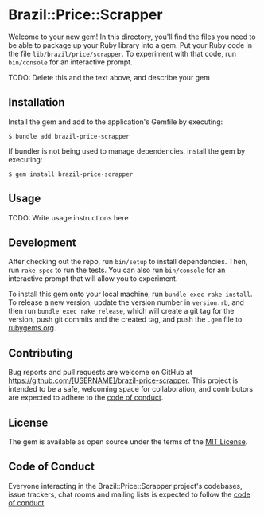# Brazil::Price::Scrapper

Welcome to your new gem! In this directory, you'll find the files you need to be able to package up your Ruby library into a gem. Put your Ruby code in the file `lib/brazil/price/scrapper`. To experiment with that code, run `bin/console` for an interactive prompt.

TODO: Delete this and the text above, and describe your gem

## Installation

Install the gem and add to the application's Gemfile by executing:

    $ bundle add brazil-price-scrapper

If bundler is not being used to manage dependencies, install the gem by executing:

    $ gem install brazil-price-scrapper

## Usage

TODO: Write usage instructions here

## Development

After checking out the repo, run `bin/setup` to install dependencies. Then, run `rake spec` to run the tests. You can also run `bin/console` for an interactive prompt that will allow you to experiment.

To install this gem onto your local machine, run `bundle exec rake install`. To release a new version, update the version number in `version.rb`, and then run `bundle exec rake release`, which will create a git tag for the version, push git commits and the created tag, and push the `.gem` file to [rubygems.org](https://rubygems.org).

## Contributing

Bug reports and pull requests are welcome on GitHub at https://github.com/[USERNAME]/brazil-price-scrapper. This project is intended to be a safe, welcoming space for collaboration, and contributors are expected to adhere to the [code of conduct](https://github.com/[USERNAME]/brazil-price-scrapper/blob/master/CODE_OF_CONDUCT.md).

## License

The gem is available as open source under the terms of the [MIT License](https://opensource.org/licenses/MIT).

## Code of Conduct

Everyone interacting in the Brazil::Price::Scrapper project's codebases, issue trackers, chat rooms and mailing lists is expected to follow the [code of conduct](https://github.com/[USERNAME]/brazil-price-scrapper/blob/master/CODE_OF_CONDUCT.md).
